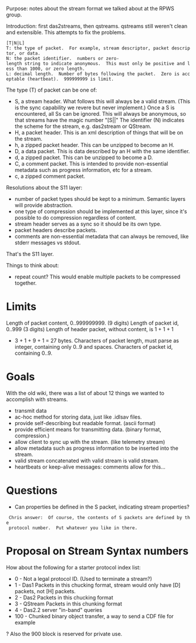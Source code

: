 Purpose: notes about the stream format we talked about at the RPWS
group.

Introduction: first das2streams, then qstreams. qstreams still weren't
clean and extensible. This attempts to fix the problems.

`[T|N|L] `  
`T: the type of packet.  For example, stream descriptor, packet descriptor, or data.`  
`N: the packet identifier.  numbers or zero-length string to indicate anonymous.  This must only be positive and less than 1000, or zero length.`  
`L: decimal length.  Number of bytes following the packet.  Zero is acceptable (heartbeat).  999999999 is limit.`

The type (T) of packet can be one of:

  - S, a stream header. What follows this will always be a valid stream.
    (This is the sync capability we revere but never implement.) Once a
    S is encountered, all Ss can be ignored. This will always be
    anonymous, so that streams have the magic number "\[S||" The
    identifier (N) indicates the scheme for the stream, e.g. das2stream
    or QStream.
  - H, a packet header. This is an xml description of things that will
    be on the stream.
  - h, a zipped packet header. This can be unzipped to become an H.
  - D, a data packet. This is data described by an H with the same
    identifier.
  - d, a zipped packet. This can be unzipped to become a D.
  - C, a comment packet. This is intended to provide non-essential
    metadata such as progress information, etc for a stream.
  - c, a zipped comment packet.

Resolutions about the S11 layer:

  - number of packet types should be kept to a minimum. Semantic layers
    will provide abstraction.
  - one type of compression should be implemented at this layer, since
    it's possible to do compression regardless of content.
  - stream header serves as a sync so it should be its own type.
  - packet headers describe packets.
  - comments are non-essential metadata that can always be removed, like
    stderr messages vs stdout.

That's the S11 layer.

Things to think about:

  - repeat count? This would enable multiple packets to be compressed
    together.

# Limits

Length of packet content, 0..999999999. (9 digits) Length of packet id,
0..999 (3 digits) Length of header packet, without content, is 1 + 1 + 1
+ 3 + 1 + 9 + 1 = 27 bytes. Characters of packet length, must parse as
integer, containing only 0..9 and spaces. Characters of packet id,
containing 0..9.

# Goals

With the old wiki, there was a list of about 12 things we wanted to
accomplish with streams.

  - transmit data
  - ac-hoc method for storing data, just like .idlsav files.
  - provide self-describing but readable format. (ascii format)
  - provide efficient means for transmitting data. (binary format,
    compression.)
  - allow client to sync up with the stream. (like telemetry stream)
  - allow metadata such as progress information to be inserted into the
    stream.
  - valid stream concatenated with valid stream is valid stream.
  - heartbeats or keep-alive messages: comments allow for this...

# Questions

  - Can properties be defined in the S packet, indicating stream
    properties?

` Chris answer:  Of course, the contents of S packets are defined by the`  
` protocol number.  Put whatever you like in there.`

# Proposal on Stream Syntax numbers

How about the following for a starter protocol index list:

  - 0 - Not a legal protocol ID. (Used to terminate a stream?)
  - 1 - Das1 Packets in this chucking format, stream would only have
    \[D\] packets, not \[H\] packets.
  - 2 - Das2 Packets in this chucking format
  - 3 - QStream Packets in this chunking format
  - 4 - Das2.2 server "in-band" queries
  - 100 - Chunked binary object transfer, a way to send a CDF file for
    example

? Also the 900 block is reserved for private use.
